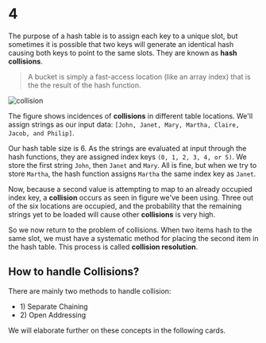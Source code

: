 # 4

The purpose of a hash table is to assign each key to a unique slot, but sometimes it is possible that two keys will generate an identical hash causing both keys to point to the same slots. They are known as **hash collisions**.

> A bucket is simply a fast-access location \(like an array index\) that is the the result of the hash function.

![collision](https://study.com/cimages/multimages/16/sep_chain_1.png)

The figure shows incidences of **collisions** in different table locations. We'll assign strings as our input data: `[John, Janet, Mary, Martha, Claire, Jacob, and Philip]`.

Our hash table size is 6. As the strings are evaluated at input through the hash functions, they are assigned index keys `(0, 1, 2, 3, 4, or 5)`. We store the first string `John`, then `Janet` and `Mary`. All is fine, but when we try to store `Martha`, the hash function assigns `Martha` the same index key as `Janet`.

Now, because a second value is attempting to map to an already occupied index key, a **collision** occurs as seen in figure we've been using. Three out of the six locations are occupied, and the probability that the remaining strings yet to be loaded will cause other **collisions** is very high.

So we now return to the problem of collisions. When two items hash to the same slot, we must have a systematic method for placing the second item in the hash table. This process is called **collision resolution**.

## How to handle Collisions?

There are mainly two methods to handle collision:

* 1\) Separate Chaining
* 2\) Open Addressing

We will elaborate further on these concepts in the following cards.

